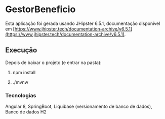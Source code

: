 # GestorBeneficio

Esta aplicação foi gerada usando JHipster 6.5.1, documentação disponível em [https://www.jhipster.tech/documentation-archive/v6.5.1](https://www.jhipster.tech/documentation-archive/v6.5.1).

## Execução

Depois de baixar o projeto (e entrar na pasta):

1.  npm install

2.  ./mvnw

### Tecnologias

Angular 8,
SpringBoot,
Liquibase (versionamento de banco de dados),
Banco de dados H2
